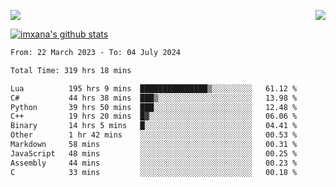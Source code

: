 <p>
  <a href="https://count.getloli.com/"><img src="https://count.getloli.com/get/@xana.readme?theme=moebooru-h"></a>
  <img src="https://weather-icon.journeyad.repl.co/@hangzhou?v=1" align="right">
</p>


<a href="https://github.com/imxana"><img align="center" src="https://github-readme-stats.vercel.app/api?username=imxana&show_icons=true&include_all_commits=true&hide_border=tru&custom_title=imxana%27s%20Github%20Stats" alt="imxana's github stats" /></a> 

<!--START_SECTION:waka-->

```txt
From: 22 March 2023 - To: 04 July 2024

Total Time: 319 hrs 18 mins

Lua          195 hrs 9 mins  ███████████████▒░░░░░░░░░   61.12 %
C#           44 hrs 38 mins  ███▒░░░░░░░░░░░░░░░░░░░░░   13.98 %
Python       39 hrs 50 mins  ███░░░░░░░░░░░░░░░░░░░░░░   12.48 %
C++          19 hrs 20 mins  █▓░░░░░░░░░░░░░░░░░░░░░░░   06.06 %
Binary       14 hrs 5 mins   █░░░░░░░░░░░░░░░░░░░░░░░░   04.41 %
Other        1 hr 42 mins    ░░░░░░░░░░░░░░░░░░░░░░░░░   00.53 %
Markdown     58 mins         ░░░░░░░░░░░░░░░░░░░░░░░░░   00.31 %
JavaScript   48 mins         ░░░░░░░░░░░░░░░░░░░░░░░░░   00.25 %
Assembly     44 mins         ░░░░░░░░░░░░░░░░░░░░░░░░░   00.23 %
C            33 mins         ░░░░░░░░░░░░░░░░░░░░░░░░░   00.18 %
```

<!--END_SECTION:waka-->
